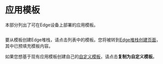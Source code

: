 # 应用模板

本部分列出了可在Edge设备上部署的应用模板。

<figure><img src="../..//assets/2.20-edge-templates-application-list.png" alt=""><figcaption></figcaption></figure>

要从模板创建Edge堆栈，请点击列表中的模板。您将被转到[Edge堆栈创建页面](../stacks/add.md)，其中已预填充模板内容。

如果您想基于现有应用模板创建自己的[自定义模板](../../docker/templates/custom.md)，请点击**复制为自定义模板**。
